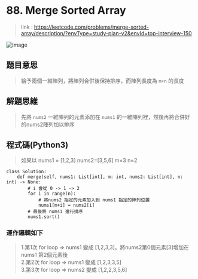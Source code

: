 # 88. Merge Sorted Array
> link : https://leetcode.com/problems/merge-sorted-array/description/?envType=study-plan-v2&envId=top-interview-150

![image](https://github.com/Ricky7737/DataAnalysisAndLearning/assets/58324475/811bc740-1fbb-486e-9629-0bee5d00f818)

## 題目意思
> 給予兩個一維陣列，將陣列合併後保持排序，而陣列長度為 ```m+n``` 的長度

## 解題思維
> 先將 ```nums2``` 一維陣列的元素添加在 ```nums1``` 的一維陣列裡，然後再將合併好的nums2陣列加以排序

## 程式碼(Python3)
> 如果以 nums1 = [1,2,3] nums2=[3,5,6] m=3 n=2
```
class Solution:
    def merge(self, nums1: List[int], m: int, nums2: List[int], n: int) -> None:
        # i 會從 0 -> 1 -> 2
        for i in range(n):
            # 將nums2 指定的元素加入到 nums1 指定的陣列位置
            nums1[m+i] = nums2[i]
        # 最後將 nums1 進行排序
        nums1.sort()      
```
### 運作邏輯如下
> 1.第1次 for loop => nums1 變成 [1,2,3,3]。將nums2第0個元素[3]增加在 nums1 第2個元素後  
> 2.第2次 for loop => nums1 變成 [1,2,3,3,5]    
> 3.第3次 for loop => nums2 變成 [1,2,2,3,5,6]
